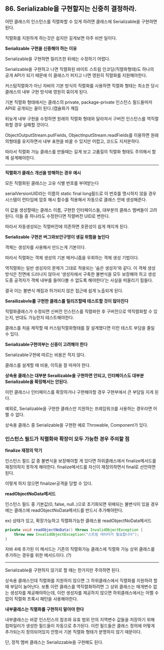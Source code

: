 ## 86. Serializable을 구현할지는 신중히 결정하라.

어떤 클래스의 인스턴스를 직렬화할 수 있게 하려면 클래스에 Serializable을 구현하면 된다.

직렬화를 지원하게 하는것은 쉽지만 길게보면 아주 비싼 일이다.

**Serializable 구현을 신중해야 하는 이유**

Serializable을 구현하면 릴리즈한 뒤에는 수정하기 어렵다.

Serializable을 구현하고 나면 직렬화된 바이트 스트림 인코딩(직렬화형태)도 하나의 공개 API가 되기 때문에 이 클래스가 퍼지고 나면 영원히 직렬화를 지원해야한다.

커스텀직렬화가 아닌 자바의 기본 방식의 직렬화를 사용하면 직렬화 형태는 최소한 당시 클래스의 내부 구현 방식에 영원히 묶이게 된다.

기본 직렬화 형태에서는 클래스의 private, package-private 인스턴스 필드들마저 API로 공개되는 꼴이 된다.(캡슐화가 깨짐

뒤늦게 내부 구현을 수정하면 원래의 직렬화 형태와 달라져서 구버전 인스턴스를 역직렬화할 경우 실패할 것이다.

ObjectOutputStream.putFields, ObjectInputStream.readFields를 이용하면 원래의형태를 유지하면서 내부 표현을 바꿀 수 있지만 어렵고, 코드도 지저분하다.

따라서 직렬화 가능 클래스를 만들때는 길게 보고 고품질의 직렬화 형태도 주의해서 함께 설계해야한다.

---

**직렬화가 클래스 개선을 방해하는 경우 예시**

모든 직렬화된 클래스는 고유 식별 번호를 부여받는다

serialVersionUID라는 이름의 static final long필드로 이 번호를 명시하지 않을 경우 시스템이 런타임에 암호 해시 함수를 적용해서 자동으로 클래스 안에 생성해준다.

이 값을 생성할때는 클래스 이름, 구현한 인터페이스들, 대부분의 클래스 멤버들이 고려된다. 이들 중 하나라도 수정한다면 직렬버전 UID로 변한다.

따라서 자동생성되는 직렬버전에 의존하면 호환성이 쉽게 깨지게 된다.

**Serializable 구현은 버그와보안구멍이 생길 위험을 높인다**

객체는 생성자를 사용해서 만드는게 기본이다.

따라서 직렬화는 객체 생성의 기본 메커니즘을 우회하는 객체 생성 기법이다.

역직렬화는 일반 생성자의 문제가 그대로 적용되는 ‘숨은 생성자’와 같다. 이 객체 생성 방식은 전면에 드러나지 않아서 ‘생성자에서 구축한 불변식을 모두 보장해야 하고 생성 도중 공격자가 객체 내부를 들여다볼 수 없도록 해야한다’는 사실을 떠올리기 힘들다.

결국 이는 불변식 깨짐과 허가되지 않은 접근에 쉽게 노출되게 된다.

**Serailizabvle를 구현한 클래스를 릴리즈할때 테스트할 것이 많아진다**

직렬화클래스가 수정되면 신버전 인스턴스를 직렬롸한 후 구버전으로 역직렬화할 수 있는지, 반대도 가능한지 테스트해야한다.

클래스를 처음 제작할 때 커스텀직렬화형태를 잘 설계했다면 이런 테스트 부담을 줄일 수 있다.

**Serializable구현여부는 신중이 고려해야 한다**

Serializable구현에 따르는 비용은 적지 않다.

클래스를 설계할 때 비용, 이득을 잘 따져야 한다.

**상속용 클래스는 대부분 Serailizable을 구현하면 안되고, 인터페이스도 대부분Serializable을 확장해서는 안된다.**

이런 클래스나 인터페이스를 확장하거나 구현해야할 경우 구현부에서 큰 부담일 지게 된다.

예외로, Serializable을 구현한 클래스만 지원하는 프레임워크를 사용하는 경우라면 어쩔 수 없다.

상속용 클래스 중 Serializable을 구현한 예로 Throwable, Component가 있다.

### 인스턴스 필드가 직렬화와 확장이 모두 가능한 경우 주의할 점

**finalize 재정의 막기**

인스턴스 필드 값 중 불변식을 보장해야할 게 있다면 하위클래스에서 finalize메서드를 재정의하지 못하게 해야한다. finalize메서드를 자신이 재정의하면서 final로 선언하면 된다.

이렇게 하지 않으면 finalizer공격을 당할 수 있다.

**readObjectNoData메서드**

인스턴스 필드 중 기본값(0, false, null..)으로 초기화되면 위배되는 불변식이 있을 경우에는 클래스에 readObjectNoData메서드를 반드시 추가해야한다.

ex) 상태가 있고, 확장가능하고 직렬화가능한 클래스용 readObjectNoData메서드

```java
private void readObjectNoData() throws InvalidObjectException {
	throw new InvalidObjectException("스트림 데이터가 필요합니다");
}
```

자바 4에 추가된 이 메서드는 기존의 직렬화가능 클래스에 직렬화 가능 상위 클래스를 추가하는 경우를 위한 메서드이다. (?)

---

Serializable을 구현하지 않기로 할 때는 한가지만 주의하면 된다.

상속용 클래스인데 직렬화를 지원하지 않으면 그 하위클래스에서 직렬화를 지원하려 할 때 부담이 늘어난다. 보통 이런 클래스를 역직렬화하려면 그 상위 클래스는 매개변수 없는 생성자를 제공해야하는데, 이런 생성자를 제공하지 않으면 하위클래스에서는 어쩔 수 없이 직렬화 프록시 패턴을 사용해야한다.

**내부클래스는 직렬화를 구현하지 말아야 한다**

내부클래스는 바깥 인스턴스의 참조와 유효 범위 안의 지역변수 값들을 저장하기 위해 컴파일러가 생성한 필드들이 자동으로 추가된다. 이런 필드들은 클래스 정의에 어떻게 추가되는지 정의되어있지 안항서 기본 직렬화 형태가 분명하지 않기 때문이다.

단, 정적 멤버 클래스는 Serializzable을 구현해도 된다.